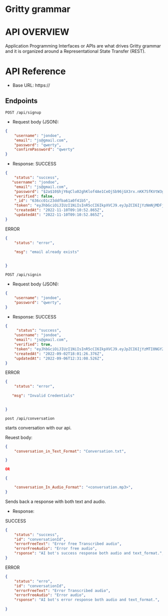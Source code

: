 # Gritty grammar

# API OVERVIEW
Application Programming Interfaces or APIs are what drives Gritty grammar and it is organized around a Representational State Transfer (REST).

# API Reference
- Base URL: https://

## Endpoints

`POST /api/signup`

- Request body (JSON):

```json
{
    "username": "jondoe",
    "email": "js@gmail.com",
    "password": "qwerty",
    "confirmPassword": "qwerty"
}
```
- Response:
SUCCESS

```json
{
    "status": "success",
   "username": "jondoe",
    "email": "js@gmail.com",
    "password": "$2a$10$hjY6qClu02ghKlof4Ae1CeOjSb96jGX3rx.nKK7SfKVtW3gG05g.a",
    "verified": false,
    "_id": "636cc01c23ddfba61a0f41b5",
    "token": "eyJhbGciOiJIUzI1NiIsInR5cCI6IkpXVCJ9.eyJpZCI6IjYzNmNjMDFjMjNkZGZiYTYxYTBmNDFiNSIsImVtYWlsIjoiYWthbmJpb2xhd2FsZTIwMjJAZ21haWwuY29tIiwiaWF0IjoxNjY4MDcxNDUyfQ.A4oHvVupcZb5iVghy9Qr5vdDu0bN6Kds-bLUcAR3fbs",
    "createdAt": "2022-11-10T09:10:52.865Z",
    "updatedAt": "2022-11-10T09:10:52.865Z",
}

```


ERROR

```json
{
    "status": "error",
    
    "msg": "email already exists"

    
}
```

`POST /api/signin`

- Request body (JSON):

```json
{
    "username": "jondoe",
    "password": "qwerty",
}
```
- Response:
SUCCESS

```json
{   
     "status": "success",
    "username": "jondoe",
    "email": "js@gmail.com",
    "verified": true,
    "token": "eyJhbGciOiJIUzI1NiIsInR5cCI6IkpXVCJ9.eyJpZCI6IjYzMTI0NGY2YWVhZGE1ZTMyM2M2OTQ5YSIsImVtYWlsIjoid2FsZXR0OTVAZ21haWwuY29tIiwiaWF0IjoxNjY4MDcxNzk0fQ.y0RCIrFdN5IUq7K2mAIaEPtVlTgOzvFVU1R5CZ6qoK8",
    "createdAt": "2022-09-02T18:01:26.376Z",
    "updatedAt": "2022-09-06T12:31:08.526Z",
}

```


ERROR

```json
{
    "status": "error",
    
   "msg": "Invalid Credentials"

    
}
```

`post /api/conversation`

starts conversation with our api.

Reuest body:

```json
{
    "conversation_in_Text_Format": "Conversation.txt",

}

OR

{

    "conversation_In_Audio_Format": "<conversation.mp3>",
}

```
Sends back a response with both text and  audio.

- Response:

SUCCESS

```json
{
    "status": "success",
    "id": "conversationId",
    "errorFreeText": "Error free Transcribed audio",
    "errorFreeAudio": "Error free audio",
    "rsponse": "AI bot's success response both audio and text_format.",
}

```


ERROR

```json
{
    "status": "erro",
    "id": "conversationId",
    "errorFreeText": "Error Transcribed audio",
    "errorFreeAudio": "Error audio",
    "rsponse": "AI bot's error response both audio and text_format.",
    
}
```


